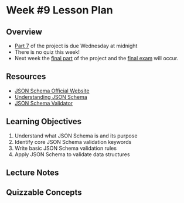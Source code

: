 # Week #9 Lesson Plan

## Overview

- [Part 7](../project_assignments/part_7.md) of the project is due Wednesday at midnight
- There is no quiz this week!
- Next week the [final part](../project_assignments/part_8.md) of the project and the [final exam](finals_week.md) will occur. 


## Resources
- [JSON Schema Official Website](https://json-schema.org/)
- [Understanding JSON Schema](https://json-schema.org/understanding-json-schema/)
- [JSON Schema Validator](https://www.jsonschemavalidator.net/)


## Learning Objectives
1. Understand what JSON Schema is and its purpose
2. Identify core JSON Schema validation keywords
3. Write basic JSON Schema validation rules
4. Apply JSON Schema to validate data structures

## Lecture Notes



## Quizzable Concepts